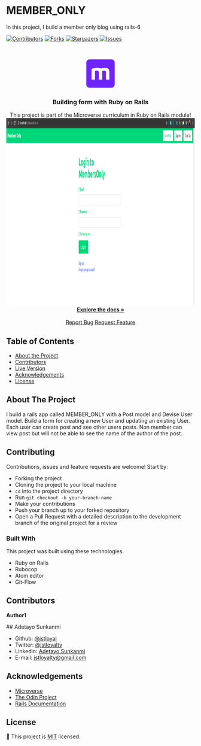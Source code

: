 # MEMBER_ONLY

In this project, I build a member only blog using rails-6

<!--
*** Thanks for checking out this README Template. If you have a suggestion that would
*** make this better, please fork the repo and create a pull request or simply open
*** an issue with the tag "enhancement".
*** Thanks again! Now go create something AMAZING! :D
-->

<!-- PROJECT SHIELDS -->
<!--
*** I'm using markdown "reference style" links for readability.
*** Reference links are enclosed in brackets [ ] instead of parentheses ( ).
*** See the bottom of this document for the declaration of the reference variables
*** for contributors-url, forks-url, etc. This is an optional, concise syntax you may use.
*** https://www.markdownguide.org/basic-syntax/#reference-style-links
-->

[![Contributors][contributors-shield]][contributors-url]
[![Forks][forks-shield]][forks-url]
[![Stargazers][stars-shield]][stars-url]
[![Issues][issues-shield]][issues-url]

<!-- PROJECT LOGO -->
<br />
<p align="center">
  <a href="https://github.com/jstloyal/Members_Only_App">
    <img src="app/assets/images/microverse.png" alt="Microverse Logo" width="80" height="80">
  </a>

  <h3 align="center">Building form with Ruby on Rails</h3>

  <p align="center">
    This project is part of the Microverse curriculum in Ruby on Rails module!
    <br />
    <a href="https://github.com/jstloyal/Members_Only_App">
      <img src="app/assets/images/member_only.png" alt="Microverse Logo" width="1000" height="500">
    </a><br />
    <a href="https://github.com/jstloyal/Members_Only_App"><strong>Explore the docs »</strong></a>
    <br />
    <br />
    <a href="https://github.com/jstloyal/Members_Only_App/issues">Report Bug</a>
    <a href="https://github.com/jstloyal/Members_Only_App/issues">Request Feature</a>
  </p>
</p>

<!-- TABLE OF CONTENTS -->

## Table of Contents

- [About the Project](#about-the-project)
- [Contributors](#contributors)
- [Live Version](#live-version)
- [Acknowledgements](#acknowledgements)
- [License](#license)

<!-- ABOUT THE PROJECT -->

## About The Project

I build a rails app called MEMBER_ONLY with a Post model and Devise User model.
Build a form for creating a new User and updating an existing User.
Each user can create post and see other users posts.
Non member can view post but will not be able to see the name of the author of the post.

## Contributing

Contributions, issues and feature requests are welcome! Start by:

- Forking the project
- Cloning the project to your local machine
- `cd` into the project directory
- Run `git checkout -b your-branch-name`
- Make your contributions
- Push your branch up to your forked repository
- Open a Pull Request with a detailed description to the development branch of the original project for a review

### Built With

This project was built using these technologies.

- Ruby on Rails
- Rubocop
- Atom editor
- Git-Flow

## Contributors

**Author1**

​## Adetayo Sunkanmi

- Github: [@jstloyal](https://github.com/jstloyal)
- Twitter: [@jstloyalty](https://twitter.com/jstloyalty)
- Linkedin: [Adetayo Sunkanmi](https://www.linkedin.com/in/jstloyalty)
- E-mail: jstloyalty@gmail.com

<!-- ACKNOWLEDGEMENTS -->

## Acknowledgements

- [Microverse](https://www.microverse.org/)
- [The Odin Project](https://www.theodinproject.com/)
- [Rails Documentation](https://guides.rubyonrails.org/)

<!-- MARKDOWN LINKS & IMAGES -->
<!-- https://www.markdownguide.org/basic-syntax/#reference-style-links -->

[contributors-shield]: https://img.shields.io/github/contributors/jstloyal/Members_Only_App.svg?style=flat-square
[contributors-url]: https://github.com/jstloyal/Members_Only_App/graphs/contributors
[forks-shield]: https://img.shields.io/github/forks/jstloyal/Members_Only_App.svg?style=flat-square
[forks-url]: https://github.com/jstloyal/Members_Only_App/network/members
[stars-shield]: https://img.shields.io/github/stars/jstloyal/Members_Only_App.svg?style=flat-square
[stars-url]: https://github.com/jstloyal/Members_Only_App/stargazers
[issues-shield]: https://img.shields.io/github/issues/jstloyal/Members_Only_App.svg?style=flat-square
[issues-url]: https://github.com/jstloyal/Members_Only_App/issues

<!-- LICENSE -->

## License

📝
This project is [MIT](https://opensource.org/licenses/MIT) licensed.
